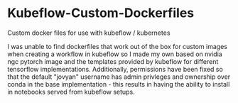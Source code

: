 # Kubeflow-Custom-Dockerfiles
Custom docker files for use with kubeflow / kubernetes

I was unable to find dockerfiles that work out of the box for custom images when creating a workflow in kubeflow so I made my own based on nvidia ngc pytorch image and the templates provided by kubeflow for different tensorflow implementations.  Additionally, permissions have been fixed so that the default "jovyan" username has admin privleges and ownership over conda in the base implementation - this results in having the ability to install in notebooks served from kubeflow setups.
